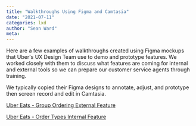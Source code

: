 ```yaml
---
title: "Walkthroughs Using Figma and Camtasia"
date: "2021-07-11"
categories: lxd
author: "Sean Ward"
meta:
---
```


Here are a few examples of walkthroughs created using Figma mockups that Uber's UX Design Team use to demo and prototype features. We worked closely with them to discuss what features are coming for internal and external tools so we can prepare our customer service agents through training.

We typically copied their Figma designs to annotate, adjust, and prototype then screen record and edit in Camtasia.

[Uber Eats - Group Ordering External Feature](https://youtu.be/mRB-M0C5_Zw)

[Uber Eats - Order Types Internal Feature](https://youtu.be/IXw2DqEfXRw)